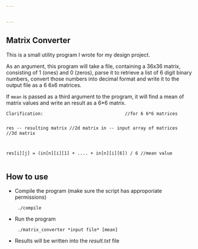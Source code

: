 ```yaml
---


---
```


<h2 id="matrix-converter">Matrix Converter</h2>
<p>This is a small utility program I wrote for my design project.</p>
<p>As an argument, this program will take a file, containing a 36x36 matrix, consisting of 1 (ones) and 0 (zeros), parse it to retrieve a list of 6 digit binary numbers, convert those numbers into decimal format and write it to the output file as a 6 6x6 matrices.</p>
<p>If <code>mean</code> is passed as a third argument to the program, it will find a mean of matrix values and write an result as a 6*6 matrix.</p>
<pre><code>Clarification:            					//for 6 6*6 matrices

res -- resulting matrix						//2d matrix
in --  input array of matrices					//3d matrix

res[i][j] = (in[n][i][1] + .... + in[n][i][6]) / 6				//mean value
</code></pre>
<h2 id="how-to-use">How to use</h2>
<ul>
<li>
<p>Compile the program (make sure the script has approporiate permissions)</p>
<pre><code> ./compile
</code></pre>
</li>
<li>
<p>Run the program</p>
<pre><code> ./matrix_converter *input file* [mean]
</code></pre>
</li>
<li>
<p>Results will be written into the <em>result.txt</em> file</p>
</li>
</ul>

